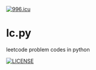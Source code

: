 [![996.icu](https://img.shields.io/badge/link-996.icu-red.svg)](https://996.icu)
# lc.py
leetcode problem codes in python

[![LICENSE](https://img.shields.io/badge/license-Anti%20996-blue.svg)](https://github.com/996icu/996.ICU/blob/master/LICENSE)
